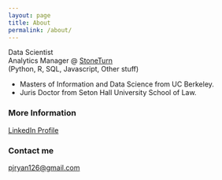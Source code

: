 ```yaml
---
layout: page
title: About
permalink: /about/
---
```


Data Scientist  
Analytics Manager @ <a href="www.stoneturn.com">StoneTurn</a>  
(Python, R, SQL, Javascript, Other stuff)

* Masters of Information and Data Science from UC Berkeley.
* Juris Doctor from Seton Hall University School of Law.


### More Information
<a href="https://www.linkedin.com/in/patrick-j-ryan-83514413">LinkedIn Profile</a>  

### Contact me

[pjryan126@gmail.com](mailto:pjryan126@gmail.com)
